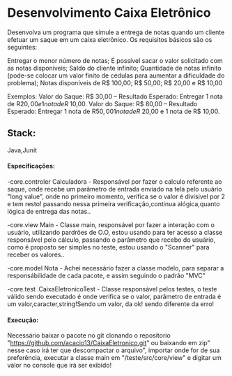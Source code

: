 # Desenvolvimento Caixa Eletrônico

Desenvolva um programa que simule a entrega de notas quando um cliente efetuar um saque em um caixa eletrônico. Os requisitos básicos são os seguintes:

Entregar o menor número de notas;
É possível sacar o valor solicitado com as notas disponíveis;
Saldo do cliente infinito;
Quantidade de notas infinito (pode-se colocar um valor finito de cédulas para aumentar a dificuldade do problema);
Notas disponíveis de R$ 100,00; R$ 50,00; R$ 20,00 e R$ 10,00

Exemplos:
Valor do Saque: R$ 30,00 – Resultado Esperado: Entregar 1 nota de R$20,00 e 1 nota de R$ 10,00.
Valor do Saque: R$ 80,00 – Resultado Esperado: Entregar 1 nota de R$50,00 1 nota de R$ 20,00 e 1 nota de R$ 10,00.

## Stack:
Java,Junit

#### Especificações:
-core.controler
 Calculadora - Responsável por fazer o calculo referente ao saque, onde recebe um parâmetro de entrada enviado na tela pelo usuário "long value", onde no primeiro momento, verifica se o valor é divisivel por 2 e tem resto! passando nessa primeira verificação,continua alógica,quanto lógica de entrega das notas.. 
 				
-core.view
  Main       - Classe main, responsável por fazer a interação com o usuário, utilizando pardrões de O.O, estou usando para ter 				acesso a classe responsável pelo cálculo, passando o parâmetro que recebo do usuário, como é proposto ser   simples no teste, estou usando o "Scanner" para receber os valores..  
                
-core.model
 Nota        - Achei necessário fazer a classe modelo, para separar a responsábilidade de cada pacote, e assim seguindo o padrão "MVC"         
 
 -core.test
 .CaixaEletronicoTest - Classe responsável pelos testes, o teste válido sendo executado é onde verifica se o valor, parâmetro de	entrada é um valor,caracter,string!Sendo um                             valor, da ok! sendo diferente da erro!
 
#### Execução: 
Necessário baixar o pacote no git clonando o repositorio "https://github.com/acacio13/CaixaEletronico.git" ou baixando em zip" nesse caso irá ter que descompactar o arquivo", importar onde for de sua preferência, executar a classe main em
  "/teste/src/core/view" e digitar um valor no console que irá ser exibido!
 
 
                     
